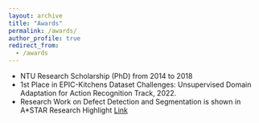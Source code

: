 ```yaml
---
layout: archive
title: "Awards"
permalink: /awards/
author_profile: true
redirect_from:
  - /awards
---
```


- NTU Research Scholarship (PhD) from 2014 to 2018
- 1st Place in EPIC-Kitchens Dataset Challenges: Unsupervised Domain Adaptation for Action Recognition Track, 2022.
- Research Work on Defect Detection and Segmentation is shown in A*STAR Research Highlight [Link](https://research.a-star.edu.sg/articles/highlights/a-smarter-way-to-detect-defects/)
